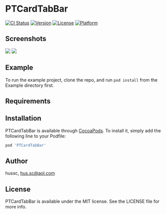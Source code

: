 # PTCardTabBar

[![CI Status](https://img.shields.io/travis/hussc/PTCardTabBar.svg?style=flat)](https://travis-ci.org/hussc/PTCardTabBar)
[![Version](https://img.shields.io/cocoapods/v/PTCardTabBar.svg?style=flat)](https://cocoapods.org/pods/PTCardTabBar)
[![License](https://img.shields.io/cocoapods/l/PTCardTabBar.svg?style=flat)](https://cocoapods.org/pods/PTCardTabBar)
[![Platform](https://img.shields.io/cocoapods/p/PTCardTabBar.svg?style=flat)](https://cocoapods.org/pods/PTCardTabBar)


## Screenshots

![](https://www.dropbox.com/s/1ra32nq4rxurqun/Simulator%20Screen%20Shot%20-%20iPhone%20Xs%20-%202019-09-04%20at%2004.43.09.png)
![](https://www.dropbox.com/s/zrbah6zbxvkvn36/Simulator%20Screen%20Shot%20-%20iPhone%20Xs%20-%202019-09-04%20at%2004.43.10.png)

## Example

To run the example project, clone the repo, and run `pod install` from the Example directory first.

## Requirements

## Installation

PTCardTabBar is available through [CocoaPods](https://cocoapods.org). To install
it, simply add the following line to your Podfile:

```ruby
pod 'PTCardTabBar'
```

## Author

hussc, hus.sc@aol.com

## License

PTCardTabBar is available under the MIT license. See the LICENSE file for more info.
